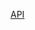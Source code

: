 


[API](api.md)

<div id="foo"></div>


<script>
    window.onload = () => {
        document.getElementById("foo").innerHTML = "cool this works too";
    }
</script>